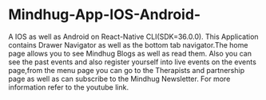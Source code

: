 # Mindhug-App-IOS-Android-
A IOS as well as Android on React-Native CLI(SDK=36.0.0). This Application contains Drawer Navigator as well as the bottom tab navigator.The home page allows you to see Mindhug Blogs as well as read them. Also you can see the past events and also register yourself into live events on the events page,from the menu page you can go to the Therapists and partnership page as well as can subscribe to the Mindhug Newsletter. For more information refer to the youtube link.

